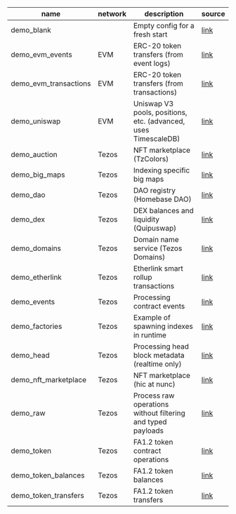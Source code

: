 <!-- markdownlint-disable first-line-h1 -->
| name | network | description | source |
|-|-|-|-|
| demo_blank |  | Empty config for a fresh start | [link](https://github.com/dipdup-io/dipdup/tree/7.5.4/src/demo_blank) |
| demo_evm_events | EVM | ERC-20 token transfers (from event logs) | [link](https://github.com/dipdup-io/dipdup/tree/7.5.4/src/demo_evm_events) |
| demo_evm_transactions | EVM | ERC-20 token transfers (from transactions) | [link](https://github.com/dipdup-io/dipdup/tree/7.5.4/src/demo_evm_transactions) |
| demo_uniswap | EVM | Uniswap V3 pools, positions, etc. (advanced, uses TimescaleDB) | [link](https://github.com/dipdup-io/dipdup/tree/7.5.4/src/demo_uniswap) |
| demo_auction | Tezos | NFT marketplace (TzColors) | [link](https://github.com/dipdup-io/dipdup/tree/7.5.4/src/demo_auction) |
| demo_big_maps | Tezos | Indexing specific big maps | [link](https://github.com/dipdup-io/dipdup/tree/7.5.4/src/demo_big_maps) |
| demo_dao | Tezos | DAO registry (Homebase DAO) | [link](https://github.com/dipdup-io/dipdup/tree/7.5.4/src/demo_dao) |
| demo_dex | Tezos | DEX balances and liquidity (Quipuswap) | [link](https://github.com/dipdup-io/dipdup/tree/7.5.4/src/demo_dex) |
| demo_domains | Tezos | Domain name service (Tezos Domains) | [link](https://github.com/dipdup-io/dipdup/tree/7.5.4/src/demo_domains) |
| demo_etherlink | Tezos | Etherlink smart rollup transactions | [link](https://github.com/dipdup-io/dipdup/tree/7.5.4/src/demo_etherlink) |
| demo_events | Tezos | Processing contract events | [link](https://github.com/dipdup-io/dipdup/tree/7.5.4/src/demo_events) |
| demo_factories | Tezos | Example of spawning indexes in runtime | [link](https://github.com/dipdup-io/dipdup/tree/7.5.4/src/demo_factories) |
| demo_head | Tezos | Processing head block metadata (realtime only) | [link](https://github.com/dipdup-io/dipdup/tree/7.5.4/src/demo_head) |
| demo_nft_marketplace | Tezos | NFT marketplace (hic at nunc) | [link](https://github.com/dipdup-io/dipdup/tree/7.5.4/src/demo_nft_marketplace) |
| demo_raw | Tezos | Process raw operations without filtering and typed payloads | [link](https://github.com/dipdup-io/dipdup/tree/7.5.4/src/demo_raw) |
| demo_token | Tezos | FA1.2 token contract operations | [link](https://github.com/dipdup-io/dipdup/tree/7.5.4/src/demo_token) |
| demo_token_balances | Tezos | FA1.2 token balances | [link](https://github.com/dipdup-io/dipdup/tree/7.5.4/src/demo_token_balances) |
| demo_token_transfers | Tezos | FA1.2 token transfers | [link](https://github.com/dipdup-io/dipdup/tree/7.5.4/src/demo_token_transfers) |
